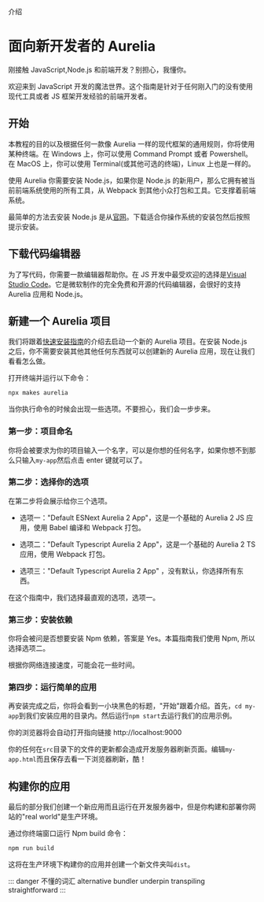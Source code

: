 介绍

# 面向新开发者的 Aurelia

刚接触 JavaScript,Node.js 和前端开发？别担心，我懂你。

欢迎来到 JavaScript 开发的魔法世界。这个指南是针对于任何刚入门的没有使用现代工具或者 JS 框架开发经验的前端开发者。

## 开始

本教程的目的以及根据任何一款像 Aurelia 一样的现代框架的通用规则，你将使用某种终端。在 Windows 上，你可以使用 Command Prompt 或者 Powershell。在 MacOS 上，你可以使用 Terminal(或其他可选的终端)，Linux 上也是一样的。

使用 Aurelia 你需要安装 Node.js，如果你是 Node.js 的新用户，那么它拥有被当前前端系统使用的所有工具，从 Webpack 到其他小众打包和工具。它支撑着前端系统。

最简单的方法去安装 Node.js 是从[官网](https://nodejs.org/en/download/)。下载适合你操作系统的安装包然后按照提示安装。

## 下载代码编辑器

为了写代码，你需要一款编辑器帮助你。在 JS 开发中最受欢迎的选择是[Visual Studio Code](https://code.visualstudio.com/)。它是微软制作的完全免费和开源的代码编辑器，会很好的支持 Aurelia 应用和 Node.js。

## 新建一个 Aurelia 项目

我们将跟着[快速安装指南](./_02_quickStart.md)的介绍去启动一个新的 Aurelia 项目。在安装 Node.js 之后，你不需要安装其他其他任何东西就可以创建新的 Aurelia 应用，现在让我们看看怎么做。

打开终端并运行以下命令：

```cmd
npx makes aurelia
```

当你执行命令的时候会出现一些选项。不要担心，我们会一步步来。

### 第一步：项目命名

你将会被要求为你的项目输入一个名字，可以是你想的任何名字，如果你想不到那么只输入`my-app`然后点击 enter 键就可以了。

### 第二步：选择你的选项

在第二步将会展示给你三个选项。

-   选项一："Default ESNext Aurelia 2 App"，这是一个基础的 Aurelia 2 JS 应用，使用 Babel 编译和 Webpack 打包。

-   选项二："Default Typescript Aurelia 2 App"，这是一个基础的 Aurelia 2 TS 应用，使用 Webpack 打包。

-   选项三："Default Typescript Aurelia 2 App" ，没有默认，你选择所有东西。

在这个指南中，我们选择最直观的选项，选项一。

### 第三步：安装依赖

你将会被问是否想要安装 Npm 依赖，答案是 Yes。本篇指南我们使用 Npm, 所以选择选项二。

根据你网络连接速度，可能会花一些时间。

### 第四步：运行简单的应用

再安装完成之后，你将会看到一小块黑色的标题，"开始"跟着介绍。首先，`cd my-app`到我们安装应用的目录内。然后运行`npm start`去运行我们的应用示例。

你的浏览器将会自动打开指向链接 http://localhost:9000

你的任何在`src`目录下的文件的更新都会造成开发服务器刷新页面。编辑`my-app.html`而且保存去看一下浏览器刷新，酷！

## 构建你的应用

最后的部分我们创建一个新应用而且运行在开发服务器中，但是你构建和部署你网站的"real world"是生产环境。

通过你终端窗口运行 Npm build 命令：

```cmd
npm run build
```

这将在生产环境下构建你的应用并创建一个新文件夹叫`dist`。

::: danger 不懂的词汇
alternative
bundler
underpin
transpiling
straightforward
:::
